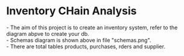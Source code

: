 <h1>Inventory CHain Analysis</h1>
- The aim of this project is to create an inventory system, refer to the diagram abpve to create your db.<br>  
- Schemas diagram is shown above in file "schemas.png".<br>
- There are total  tables products, purchases, rders and supplier.<br>
